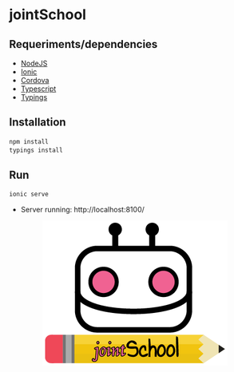 # jointSchool

## Requeriments/dependencies
* [NodeJS](https://nodejs.org/en/)
* [Ionic](http://ionicframework.com/docs/v2/intro/installation/)
* [Cordova](https://cordova.apache.org/)
* [Typescript](https://www.typescriptlang.org/)
* [Typings](https://www.npmjs.com/package/typings)

## Installation
```bash
npm install
typings install
```

## Run
```bash
ionic serve
```

* Server running: http://localhost:8100/

<p align="center">
  <img src="jointSchool.png" widt="110px"></img>
</p>
